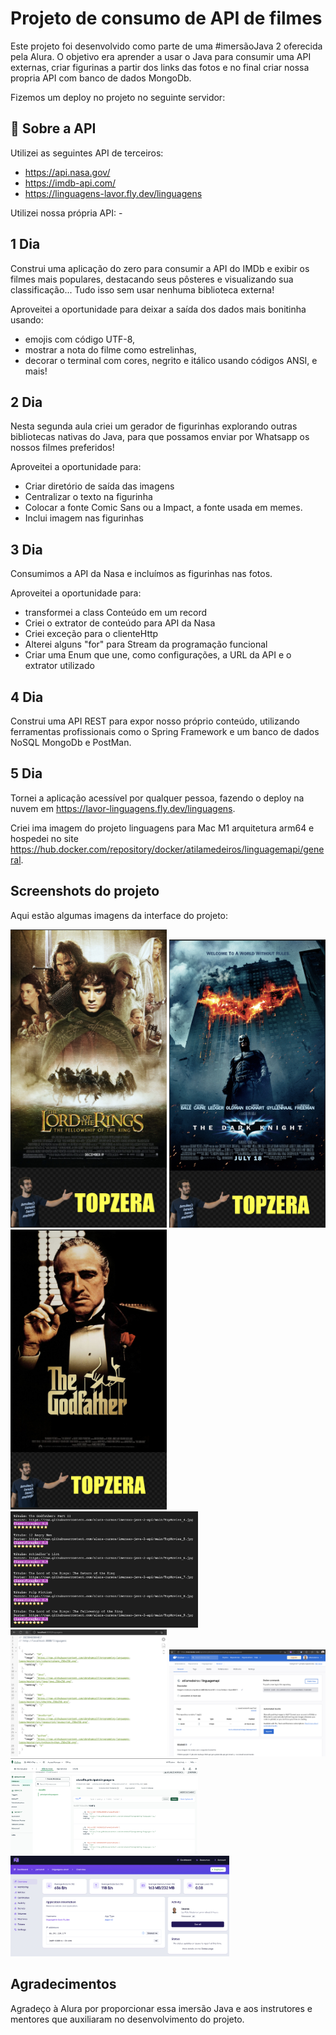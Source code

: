 # Projeto de consumo de API de filmes

Este projeto foi desenvolvido como parte de uma #imersãoJava 2 oferecida pela Alura. O objetivo era aprender a usar o Java para consumir uma API externas, criar figurinas a partir dos links das fotos e no final criar nossa propria API com banco de dados MongoDb.

Fizemos um deploy no projeto no seguinte servidor:

## 📙 Sobre a API

Utilizei as seguintes API de terceiros:

- https://api.nasa.gov/
- https://imdb-api.com/
- https://linguagens-lavor.fly.dev/linguagens

Utilizei nossa própria API:
    -

## 1 Dia

Construi uma aplicação do zero para consumir a API do IMDb e exibir os filmes mais populares, destacando seus pôsteres e visualizando sua classificação... Tudo isso sem usar nenhuma biblioteca externa!

Aproveitei a oportunidade para deixar a saída dos dados mais bonitinha usando:
- emojis com código UTF-8, 
- mostrar a nota do filme como estrelinhas, 
- decorar o terminal com cores, negrito e itálico usando códigos ANSI, e mais!


## 2 Dia

Nesta segunda aula criei um gerador de figurinhas explorando outras bibliotecas nativas do Java, para que possamos enviar por Whatsapp os nossos filmes preferidos!

Aproveitei a oportunidade para:
- Criar diretório de saída das imagens
- Centralizar o texto na figurinha
- Colocar a fonte Comic Sans ou a Impact, a fonte usada em memes.
- Inclui imagem nas figurinhas

## 3 Dia

Consumimos a API da Nasa e incluímos as figurinhas nas fotos.

Aproveitei a oportunidade para:
- transformei a class Conteúdo em um record
- Criei o extrator de conteúdo para API da Nasa
- Criei exceção para o clienteHttp
- Alterei alguns "for" para Stream da programação funcional
- Criar uma Enum que une, como configurações, a URL da API e o extrator utilizado


## 4 Dia

Construi uma API REST para expor nosso próprio conteúdo, utilizando ferramentas profissionais como o Spring Framework e um banco de dados NoSQL MongoDb e PostMan.

## 5 Dia

 Tornei a aplicação acessível por qualquer pessoa, fazendo o deploy na nuvem em https://lavor-linguagens.fly.dev/linguagens. 

 Criei ima imagem do projeto linguagens para Mac M1 arquitetura arm64 e hospedei no site https://hub.docker.com/repository/docker/atilamedeiros/linguagemapi/general.

## Screenshots do projeto

Aqui estão algumas imagens da interface do projeto:

<div>
<img src="https://github.com/AtilaMedeiros/imersao-java-2/blob/main/fotos_projeto/senhor-dos-aneis.jpg" width="250">
<img src="https://github.com/AtilaMedeiros/imersao-java-2/blob/main/fotos_projeto/batman.jpg" width="250">
<img src="https://github.com/AtilaMedeiros/imersao-java-2/blob/main/fotos_projeto/poderoso-chefao.jpg" width="250">
</div>
<div>
<img src="https://github.com/AtilaMedeiros/imersao-java-2/blob/main/fotos_projeto/terminal_formatado.jpg" width="300">
<img src="https://github.com/AtilaMedeiros/imersao-java-2/blob/main/fotos_projeto/criando-nossa-API.jpg" width="250">
<img src="https://github.com/AtilaMedeiros/imersao-java-2/blob/main/fotos_projeto/imagem-docker.jpg" width="250">
</div>
<div>
<img src="https://github.com/AtilaMedeiros/imersao-java-2/blob/main/fotos_projeto/MongoDb.jpg" width="300">
<img src="https://github.com/AtilaMedeiros/imersao-java-2/blob/main/fotos_projeto/Deploy-Fly.jpg" width="350">
</div>





## Agradecimentos

Agradeço à Alura por proporcionar essa imersão Java e aos instrutores e mentores que auxiliaram no desenvolvimento do projeto. 